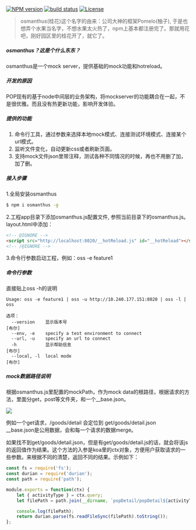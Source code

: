 [![NPM version][npm-image]][npm-url]
[![build status][travis-image]][travis-url]
[![License][license-image]][license-url]

> osmanthus(桂花)这个名字的由来：公司大神的框架Pomelo(柚子), 于是也想弄个水果当名字，不想水果太火热了，npm上基本都注册完了。那就用花吧，刚好园区里的桂花开了，就它了。

##### osmanthus？这是个什么东东？
osmanthus是一个mock server，提供基础的mock功能和hotreload。

##### 开发的原因
POP现有的基于node中间层的业务架构，将mockserver的功能耦合在一起，不是很优雅。而且没有热更新功能，影响开发体验。

##### 提供的功能
1. 命令行工具，通过参数来选择本地mock模式、连接测试环境模式、连接某个url模式。
2. 监听文件变化，自动更新css或者刷新页面。
3. 支持mock文件json里带注释，测试各种不同情况的时候，再也不用删了加，加了删。

##### 接入步骤
1.全局安装osmanthus
```bash
$ npm i osmanthus -g
```
2.工程app目录下添加osmanthus.js配置文件, 参照当前目录下的osmanthus.js。
layout.html中添加：
```html
<!-- @IGNORE -->
<script src="http://localhost:8020/__hotReload.js" id="__hotReload"></script>
<!-- /@IGNORE -->

```

3.命令行参数启动工程，例如：oss -e feature1


##### 命令行参数
直接贴上oss -h的说明
```
Usage: oss -e feature1 | oss -u http://10.240.177.151:8020 | oss -l | oss

选项：
  --version    显示版本号                                                 [布尔]
  --env, -e    specify a test environment to connect
  --url, -u    specify an url to connect
  -h           显示帮助信息                                               [布尔]
  --local, -l  local mode                                                [布尔]
```

##### mock数据路径说明
根据osmanthus.js里配置的mockPath，作为mock data的根路径，根据请求的方法，里面分get，post等文件夹，和一个\__base.json。 

![](https://haitao.nos.netease.com/519cdc7a-701e-4849-bee8-effc0b7ad80d.png)

例如一个get请求，/goods/detail 会定位到 get/goods/detail.json  
__base.json是公用数据，会和每一个请求的数据merge。  

如果找不到get/goods/detail.json，但是有get/goods/detail.js的话，就会将该js的返回值作为结果。这个方法的入参是koa里的ctx对象，方便用户获取请求的一些参数。来根据不同的清楚，返回不同的结果。示例如下：
```javascript
const fs = require('fs');
const durian = require('durian');
const path = require('path');

module.exports = function(ctx) {
    let { activityType } = ctx.query;
    let filePath = path.join(__dirname, `popDetail/popDetail${activityType}.json`);

    console.log(filePath);
    return durian.parse(fs.readFileSync(filePath).toString());
};
```



[npm-image]: https://img.shields.io/npm/v/osmanthus.svg?style=flat-square
[npm-url]: https://www.npmjs.com/package/osmanthus
[travis-image]:https://img.shields.io/travis/BubbleTeam/osmanthus.svg
[travis-url]: https://travis-ci.org/BubbleTeam/osmanthus
[license-image]: https://img.shields.io/github/license/BubbleTeam/osmanthus.svg
[license-url]: https://github.com/BubbleTeam/osmanthus/blob/master/LICENSE